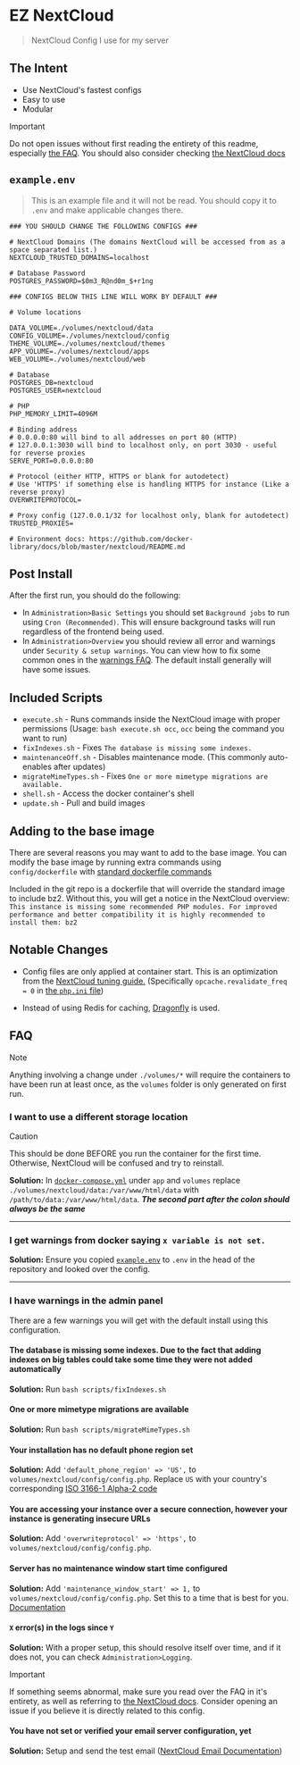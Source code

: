 # EZ NextCloud

> NextCloud Config I use for my server

## The Intent

- Use NextCloud's fastest configs
- Easy to use
- Modular

> [!IMPORTANT]  
> Do not open issues without first reading the entirety of this readme, especially [the FAQ](#faq). You should also consider checking [the NextCloud docs](https://docs.nextcloud.com/server/latest/admin_manual/)

## `example.env`

> This is an example file and it will not be read. You should copy it to `.env` and make applicable changes there.

```env
### YOU SHOULD CHANGE THE FOLLOWING CONFIGS ###

# NextCloud Domains (The domains NextCloud will be accessed from as a space separated list.)
NEXTCLOUD_TRUSTED_DOMAINS=localhost

# Database Password
POSTGRES_PASSWORD=$0m3_R@nd0m_$+r1ng

### CONFIGS BELOW THIS LINE WILL WORK BY DEFAULT ###

# Volume locations

DATA_VOLUME=./volumes/nextcloud/data
CONFIG_VOLUME=./volumes/nextcloud/config
THEME_VOLUME=./volumes/nextcloud/themes
APP_VOLUME=./volumes/nextcloud/apps
WEB_VOLUME=./volumes/nextcloud/web

# Database
POSTGRES_DB=nextcloud
POSTGRES_USER=nextcloud

# PHP
PHP_MEMORY_LIMIT=4096M

# Binding address
# 0.0.0.0:80 will bind to all addresses on port 80 (HTTP)
# 127.0.0.1:3030 will bind to localhost only, on port 3030 - useful for reverse proxies
SERVE_PORT=0.0.0.0:80

# Protocol (either HTTP, HTTPS or blank for autodetect)
# Use 'HTTPS' if something else is handling HTTPS for instance (Like a reverse proxy)
OVERWRITEPROTOCOL=

# Proxy config (127.0.0.1/32 for localhost only, blank for autodetect)
TRUSTED_PROXIES=

# Environment docs: https://github.com/docker-library/docs/blob/master/nextcloud/README.md

```

## Post Install

After the first run, you should do the following:

- In `Administration>Basic Settings` you should set `Background jobs` to run using `Cron (Recommended)`. This will ensure background tasks will run regardless of the frontend being used.
- In `Administration>Overview` you should review all error and warnings under `Security & setup warnings`. You can view how to fix some common ones in the [warnings FAQ](#i-have-warnings-in-the-admin-panel). The default install generally will have some issues.

## Included Scripts

- `execute.sh` - Runs commands inside the NextCloud image with proper permissions (Usage: `bash execute.sh occ`, `occ` being the command you want to run)
- `fixIndexes.sh` - Fixes `The database is missing some indexes.`
- `maintenanceOff.sh` - Disables maintenance mode. (This commonly auto-enables after updates)
- `migrateMimeTypes.sh` - Fixes `One or more mimetype migrations are available.`
- `shell.sh` - Access the docker container's shell
- `update.sh` - Pull and build images

## Adding to the base image

There are several reasons you may want to add to the base image. You can modify the base image by running extra commands using `config/dockerfile` with [standard dockerfile commands](https://docs.docker.com/engine/reference/builder/)

Included in the git repo is a dockerfile that will override the standard image to include bz2. Without this, you will get a notice in the NextCloud overview:
`This instance is missing some recommended PHP modules. For improved performance and better compatibility it is highly recommended to install them: bz2`

## Notable Changes

- Config files are only applied at container start. This is an optimization from the [NextCloud tuning guide.](https://docs.nextcloud.com/server/latest/admin_manual/installation/server_tuning.html#tune-php-fpm) (Specifically `opcache.revalidate_freq = 0` in [the `php.ini` file](../config/php.ini))

- Instead of using Redis for caching, [Dragonfly](https://github.com/dragonflydb/dragonfly) is used.

## FAQ

> [!NOTE]  
> Anything involving a change under `./volumes/*` will require the containers to have been run at least once, as the `volumes` folder is only generated on first run.

### I want to use a different storage location

> [!CAUTION]
> This should be done BEFORE you run the container for the first time. Otherwise, NextCloud will be confused and try to reinstall.

**Solution:** In [`docker-compose.yml`](../docker-compose.yml) under `app` and `volumes` replace `./volumes/nextcloud/data:/var/www/html/data` with `/path/to/data:/var/www/html/data`. ***The second part after the colon should always be the same***

---

### I get warnings from docker saying `x variable is not set.`

**Solution:** Ensure you copied [`example.env`](../example.env) to `.env` in the head of the repository and looked over the config.

---

### I have warnings in the admin panel

There are a few warnings you will get with the default install using this configuration.

#### The database is missing some indexes. Due to the fact that adding indexes on big tables could take some time they were not added automatically

**Solution:** Run `bash scripts/fixIndexes.sh`

#### One or more mimetype migrations are available

**Solution:** Run `bash scripts/migrateMimeTypes.sh`

#### Your installation has no default phone region set

**Solution:** Add `'default_phone_region' => 'US',` to `volumes/nextcloud/config/config.php`. Replace `US` with your country's corresponding [ISO 3166-1 Alpha-2 code](https://en.wikipedia.org/wiki/ISO_3166-1#Codes)

#### You are accessing your instance over a secure connection, however your instance is generating insecure URLs

**Solution:** Add `'overwriteprotocol' => 'https',` to `volumes/nextcloud/config/config.php`.

#### Server has no maintenance window start time configured

**Solution:** Add `'maintenance_window_start' => 1,` to `volumes/nextcloud/config/config.php`. Set this to a time that is best for you. [Documentation](https://docs.nextcloud.com/server/28/admin_manual/configuration_server/background_jobs_configuration.html)

#### `X` error(s) in the logs since `Y`

**Solution:** With a proper setup, this should resolve itself over time, and if it does not, you can check `Administration>Logging`.
> [!IMPORTANT]  
> If something seems abnormal, make sure you read over the FAQ in it's entirety, as well as referring to [the NextCloud docs](https://docs.nextcloud.com/server/latest/admin_manual/). Consider opening an issue if you believe it is directly related to this config.

#### You have not set or verified your email server configuration, yet

**Solution:** Setup and send the test email ([NextCloud Email Documentation](https://docs.nextcloud.com/server/latest/admin_manual/configuration_server/email_configuration.html))
